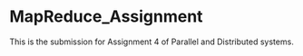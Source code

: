 # MapReduce_Assignment
This is the submission for Assignment 4 of Parallel and Distributed systems. 
